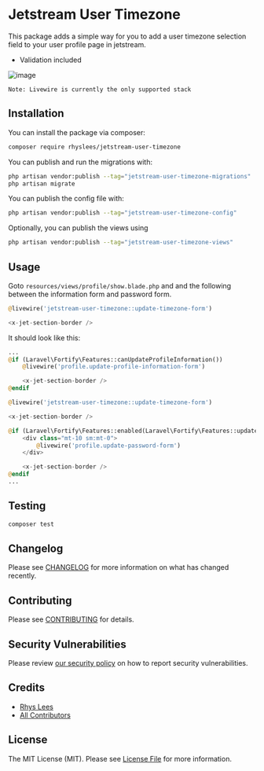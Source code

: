 # Jetstream User Timezone

This package adds a simple way for you to add a user timezone selection field to your user profile page in jetstream.

- Validation included

![image](https://user-images.githubusercontent.com/43909932/189502298-5094b22a-0b56-4767-85e4-74c15798a7ed.png)


`Note: Livewire is currently the only supported stack`

## Installation

You can install the package via composer:

```bash
composer require rhyslees/jetstream-user-timezone
```

You can publish and run the migrations with:

```bash
php artisan vendor:publish --tag="jetstream-user-timezone-migrations"
php artisan migrate
```

You can publish the config file with:

```bash
php artisan vendor:publish --tag="jetstream-user-timezone-config"
```

Optionally, you can publish the views using

```bash
php artisan vendor:publish --tag="jetstream-user-timezone-views"
```

## Usage


Goto `resources/views/profile/show.blade.php` and and the following between the information form and password form.

```php
@livewire('jetstream-user-timezone::update-timezone-form')

<x-jet-section-border />
```

It should look like this:

```php
...
@if (Laravel\Fortify\Features::canUpdateProfileInformation())
    @livewire('profile.update-profile-information-form')

    <x-jet-section-border />
@endif

@livewire('jetstream-user-timezone::update-timezone-form')

<x-jet-section-border />

@if (Laravel\Fortify\Features::enabled(Laravel\Fortify\Features::updatePasswords()))
    <div class="mt-10 sm:mt-0">
        @livewire('profile.update-password-form')
    </div>

    <x-jet-section-border />
@endif
...
```

## Testing

```bash
composer test
```

## Changelog

Please see [CHANGELOG](CHANGELOG.md) for more information on what has changed recently.

## Contributing

Please see [CONTRIBUTING](CONTRIBUTING.md) for details.

## Security Vulnerabilities

Please review [our security policy](../../security/policy) on how to report security vulnerabilities.

## Credits

- [Rhys Lees](https://github.com/RhysLees)
- [All Contributors](../../contributors)

## License

The MIT License (MIT). Please see [License File](LICENSE.md) for more information.
